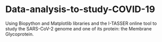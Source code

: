 # Data-analysis-to-study-COVID-19
Using Biopython and Matplotlib libraries and the I-TASSER online tool to study the SARS-CoV-2 genome and one of its protein: the Membrane Glycoprotein.
